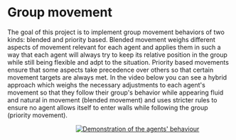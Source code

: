# Group movement 

The goal of this project is to implement group movement behaviors of two kinds: blended and priority based. Blended movement weighs different aspects of movement relevant for each agent and applies them in such a way that each agent will always try to keep its relative position in the group while still being flexible and adpt to the situation. Priority based movements ensure that some aspects take precedence over others so that certain movement targets are always met. 
In the video below you can see a hybrid approach which weighs the necessary adjustments to each agent's movement so that they follow their group's behavior while appearing fluid and natural in movement (blended movement) and uses stricter rules to ensure no agent allows itself to enter walls while following the group (priority movement).

&nbsp;&nbsp;&nbsp;&nbsp;&nbsp;&nbsp;&nbsp;&nbsp;&nbsp;&nbsp;&nbsp;&nbsp;&nbsp;&nbsp;&nbsp;&nbsp;&nbsp;&nbsp;&nbsp;&nbsp;&nbsp;&nbsp;&nbsp;&nbsp;&nbsp;&nbsp;&nbsp;&nbsp;&nbsp;&nbsp;&nbsp;&nbsp;&nbsp;&nbsp;&nbsp;&nbsp;&nbsp;&nbsp;&nbsp;[![Demonstration of the agents' behaviour](https://img.youtube.com/vi/xOR-3ZfIRHA/0.jpg)](https://youtu.be/xOR-3ZfIRHA)
